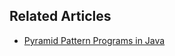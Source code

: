 ## Related Articles

* [Pyramid Pattern Programs in Java](https://www.journaldev.com/24605/pyramid-pattern-programs-in-java)
